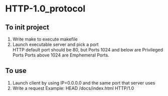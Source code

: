 # HTTP-1.0_protocol
## To init project
  1. Write make to execute makefile
  2. Launch executable server and pick a port
<br/>HTTP default port should be 80, but Ports 1024 and below are Privileged Ports
  Ports above 1024 are Emphemeral Ports.
  
 ## To use
  1. Launch client by using IP=0.0.0.0 and the same port that server uses
  2. Write a request Example: HEAD /docs/index.html HTTP/1.0
